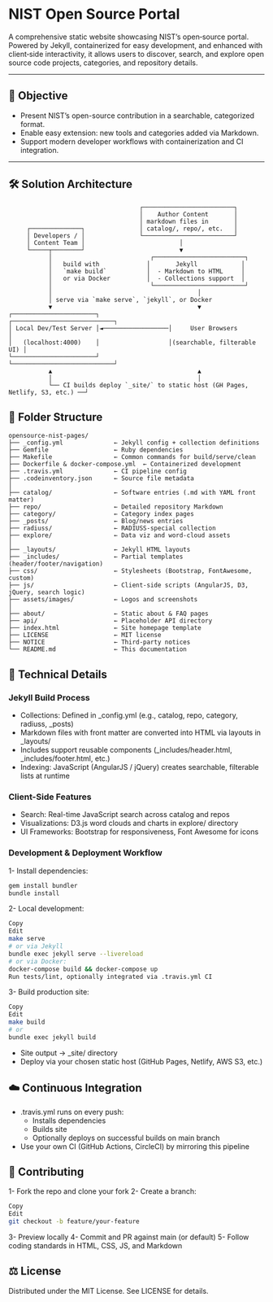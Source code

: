 # NIST Open Source Portal

A comprehensive static website showcasing NIST’s open‑source portal. Powered by Jekyll, containerized for easy development, and enhanced with client‑side interactivity, it allows users to discover, search, and explore open source code projects, categories, and repository details.

---

## 🎯 Objective

- Present NIST’s open-source contribution in a searchable, categorized format.
- Enable easy extension: new tools and categories added via Markdown.
- Support modern developer workflows with containerization and CI integration.

---

## 🛠️ Solution Architecture

```plaintext
                                    ┌─────────────────────────┐
                                    │    Author Content       │
                                    │ markdown files in       │
     ┌──────────────┐               │ catalog/, repo/, etc.   │
     │ Developers / │               └─────────────────────────┘
     │ Content Team │                          │
     └─────┬────────┘                          ▼
           │                           ┌─────────────────────────┐
           │   build with             │       Jekyll            │
           │   `make build`           │  - Markdown to HTML     │
           │   or via Docker          │  - Collections support  │
           │                           └─────────────────────────┘
           │                                        │
           │ serve via `make serve`, `jekyll`, or Docker
           ▼                                        ▼
┌───────────────────────┐                   ┌────────────────────────────┐
│ Local Dev/Test Server │◄──────────────────│     User Browsers          │
│   (localhost:4000)    │                   │(searchable, filterable UI) │
└───────────────────────┘                   └────────────────────────────┘
           ▲                                        ▲
           │                                        │
           └── CI builds deploy `_site/` to static host (GH Pages, Netlify, S3, etc.) ──┘
```

## 📁 Folder Structure

```plaintext
opensource-nist-pages/
├── _config.yml              ← Jekyll config + collection definitions
├── Gemfile                  ← Ruby dependencies
├── Makefile                 ← Common commands for build/serve/clean
├── Dockerfile & docker-compose.yml  ← Containerized development
├── .travis.yml              ← CI pipeline config
├── .codeinventory.json      ← Source file metadata
│
├── catalog/                 ← Software entries (.md with YAML front matter)
├── repo/                    ← Detailed repository Markdown
├── category/                ← Category index pages
├── _posts/                  ← Blog/news entries
├── radiuss/                 ← RADIUSS-special collection
├── explore/                 ← Data viz and word-cloud assets
│
├── _layouts/                ← Jekyll HTML layouts
├── _includes/               ← Partial templates (header/footer/navigation)
├── css/                     ← Stylesheets (Bootstrap, FontAwesome, custom)
├── js/                      ← Client-side scripts (AngularJS, D3, jQuery, search logic)
├── assets/images/           ← Logos and screenshots
│
├── about/                   ← Static about & FAQ pages
├── api/                     ← Placeholder API directory
├── index.html               ← Site homepage template
├── LICENSE                  ← MIT license
├── NOTICE                   ← Third-party notices
└── README.md                ← This documentation
```

## 📘 Technical Details

### Jekyll Build Process
- Collections: Defined in _config.yml (e.g., catalog, repo, category, radiuss, _posts)
- Markdown files with front matter are converted into HTML via layouts in _layouts/
- Includes support reusable components (_includes/header.html, _includes/footer.html, etc.)
- Indexing: JavaScript (AngularJS / jQuery) creates searchable, filterable lists at runtime

### Client-Side Features
- Search: Real-time JavaScript search across catalog and repos
- Visualizations: D3.js word clouds and charts in explore/ directory
- UI Frameworks: Bootstrap for responsiveness, Font Awesome for icons

### Development & Deployment Workflow
1- Install dependencies:
```bash
gem install bundler
bundle install
```
2- Local development:
```bash
Copy
Edit
make serve
# or via Jekyll
bundle exec jekyll serve --livereload
# or via Docker:
docker-compose build && docker-compose up
Run tests/lint, optionally integrated via .travis.yml CI
```
3- Build production site:
```bash
Copy
Edit
make build
# or
bundle exec jekyll build
```
- Site output → _site/ directory
- Deploy via your chosen static host (GitHub Pages, Netlify, AWS S3, etc.)

## ☁️ Continuous Integration
- .travis.yml runs on every push:
  - Installs dependencies
  - Builds site
  - Optionally deploys on successful builds on main branch
- Use your own CI (GitHub Actions, CircleCI) by mirroring this pipeline

## 👥 Contributing
1- Fork the repo and clone your fork
2- Create a branch:
```bash
Copy
Edit
git checkout -b feature/your-feature
```
3- Preview locally
4- Commit and PR against main (or default)
5- Follow coding standards in HTML, CSS, JS, and Markdown

## ⚖️ License
Distributed under the MIT License. See LICENSE for details.
